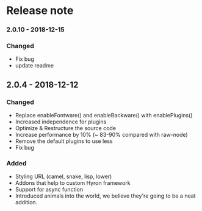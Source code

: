 # Release note

### 2.0.10 - 2018-12-15

### Changed

* Fix bug
* update readme

## 2.0.4 - 2018-12-12

### Changed

* Replace enableFontware\(\) and enableBackware\(\) with enablePlugins\(\)
* Increased independence for plugins
* Optimize & Restructure the source code
* Increase performance by 10% \(~ 83-90% compared with raw-node\)
* Remove the default plugins to use less
* Fix bug

### Added

* Styling URL \(camel, snake, lisp, lower\)
* Addons that help to custom Hyron framework
* Support for async function
* Introduced animals into the world, we believe they're going to be a neat addition.




